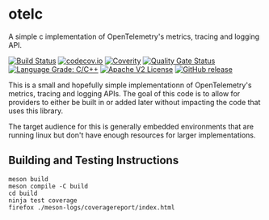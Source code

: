 <!--
SPDX-FileCopyrightText: 2021 Comcast Cable Communications Management, LLC
SPDX-License-Identifier: Apache-2.0
-->
# otelc

A simple c implementation of OpenTelemetry's metrics, tracing and logging API.

[![Build Status](https://github.com/xmidt-org/otelc/workflows/CI/badge.svg)](https://github.com/xmidt-org/otelc/actions)
[![codecov.io](http://codecov.io/github/xmidt-org/otelc/coverage.svg?branch=main)](http://codecov.io/github/xmidt-org/otelc?branch=main)
[![Coverity](https://img.shields.io/coverity/scan/23236.svg)](https://scan.coverity.com/projects/xmidt-org-otelc)
[![Quality Gate Status](https://sonarcloud.io/api/project_badges/measure?project=xmidt-org_otelc&metric=alert_status)](https://sonarcloud.io/dashboard?id=xmidt-org_otelc)
[![Language Grade: C/C++](https://img.shields.io/lgtm/grade/cpp/g/xmidt-org/otelc.svg?logo=lgtm&logoWidth=18)](https://lgtm.com/projects/g/xmidt-org/otelc/context:cpp)
[![Apache V2 License](http://img.shields.io/badge/license-Apache%20V2-blue.svg)](https://github.com/xmidt-org/otelc/blob/main/LICENSES/Apache-2.0.txt)
[![GitHub release](https://img.shields.io/github/release/xmidt-org/otelc.svg)](CHANGELOG.md)

This is a small and hopefully simple implementationn of OpenTelemetry's metrics,
tracing and logging APIs.  The goal of this code is to allow for providers to
either be built in or added later without impacting the code that uses this
library.

The target audience for this is generally embedded environments that are running
linux but don't have enough resources for larger implementations.

## Building and Testing Instructions

```
meson build
meson compile -C build
cd build
ninja test coverage
firefox ./meson-logs/coveragereport/index.html
